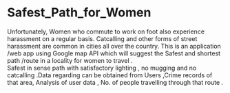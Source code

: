 # Safest_Path_for_Women


Unfortunately, Women who commute to work on foot also experience harassment on a regular basis. Catcalling and other forms of street harassment are common in cities all over the country. This is an application /web app using Google map API which will suggest the Safest and shortest path /route in a locality for women to travel .  
Safest  in sense path with satisfactory lighting , no mugging and no catcalling .Data regarding can be obtained from Users ,Crime records of that area, Analysis of user data , No. of people travelling through that route .


